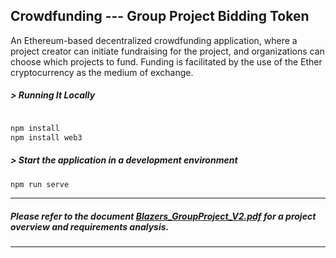 ## Crowdfunding --- Group Project Bidding Token

An Ethereum-based decentralized crowdfunding application, where a project creator can initiate fundraising for the project, and organizations can choose which projects to fund. Funding is facilitated by the use of the Ether cryptocurrency as the medium of exchange.

##### > Running It Locally

```bash

npm install
npm install web3
```

##### > Start the application in a development environment

```bash
npm run serve
```

-------------------------------
##### Please refer to the document [Blazers_GroupProject_V2.pdf](Blazers_GroupProject_V2.pdf) for a project overview and requirements analysis.
-------------------------------
